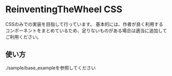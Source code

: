 # ReinventingTheWheel CSS

CSSのみでの実装を目指して行っています。
基本的には、作者が良く利用するコンポーネントをまとめているため、足りないものがある場合は適当に追加してご利用ください。

## 使い方
./sample/base_exampleを参照してください